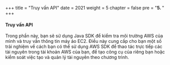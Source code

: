 +++
title = "Truy vấn API"
date = 2021
weight = 5
chapter = false
pre = "<b>5. </b>"
+++

#### Truy vấn API
Trong phần này, bạn sẽ sử dụng Java SDK để kiểm tra môi trường AWS của mình và truy vấn thông tin máy ảo EC2. Điều này cung cấp cho bạn một số trải nghiệm về cách bạn có thể sử dụng AWS SDK để thao tác trực tiếp các tài nguyên trong tài khoản AWS của bạn, để tạo công cụ của riêng bạn hoặc kiểm soát việc tạo và quản lý tài nguyên theo chương trình.
